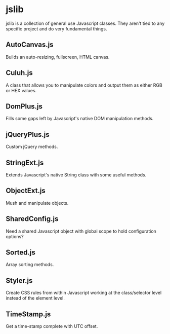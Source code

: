 # jslib
jslib is a collection of general use Javascript classes.
They aren't tied to any specific project and do very fundamental things.

## AutoCanvas.js
Builds an auto-resizing, fullscreen, HTML canvas.

## Culuh.js
A class that allows you to manipulate colors and output them as either RGB or HEX values.

## DomPlus.js
Fills some gaps left by Javascript's native DOM manipulation methods.

## jQueryPlus.js
Custom jQuery methods.

## StringExt.js
Extends Javascript's native String class with some useful methods.

## ObjectExt.js
Mush and manipulate objects.

## SharedConfig.js
Need a shared Javascript object with global scope to hold configuration options?

## Sorted.js
Array sorting methods.

## Styler.js
Create CSS rules from within Javascript working at the class/selector level instead of the element level.

## TimeStamp.js
Get a time-stamp complete with UTC offset.